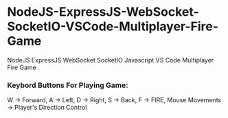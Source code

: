 # NodeJS-ExpressJS-WebSocket-SocketIO-VSCode-Multiplayer-Fire-Game
NodeJS ExpressJS WebSocket SocketIO Javascript VS Code Multiplayer Fire Game

### Keybord Buttons For Playing Game: ###
W -> Forward,
A -> Left,
D -> Right,
S -> Back,
F -> FIRE,
Mouse Movements -> Player's Direction Control
